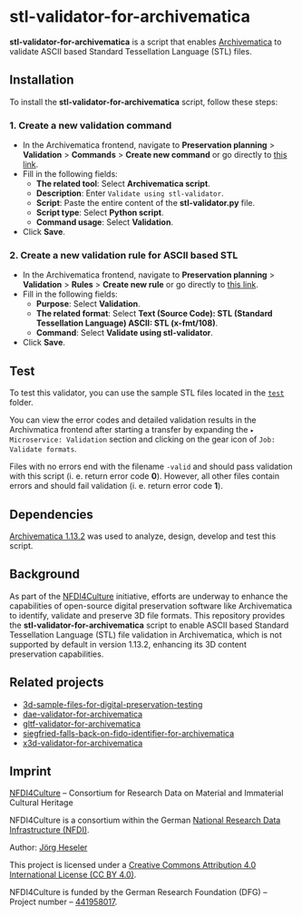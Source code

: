 # stl-validator-for-archivematica

**stl-validator-for-archivematica** is a script that enables [Archivematica](https://www.archivematica.org/) to validate ASCII based Standard Tessellation Language (STL) files.

## Installation

To install the **stl-validator-for-archivematica** script, follow these steps:

### 1. Create a new validation command
- In the Archivematica frontend, navigate to **Preservation planning** > **Validation** > **Commands** > **Create new command** or go directly to [this link](http://10.10.10.20/fpr/fpcommand/create/).
- Fill in the following fields:
    - **The related tool**: Select **Archivematica script**.
    - **Description**: Enter `Validate using stl-validator`.
    - **Script**: Paste the entire content of the **stl-validator.py** file.
    - **Script type**: Select **Python script**.
    - **Command usage**: Select **Validation**.
- Click **Save**.

### 2. Create a new validation rule for ASCII based STL
- In the Archivematica frontend, navigate to **Preservation planning** > **Validation** > **Rules** > **Create new rule** or go directly to [this link](http://10.10.10.20/fpr/fprule/create/).
- Fill in the following fields:
    - **Purpose**: Select **Validation**.
    - **The related format**: Select **Text (Source Code): STL (Standard Tessellation Language) ASCII: STL (x-fmt/108)**.
    - **Command**: Select **Validate using stl-validator**.
- Click **Save**.

## Test

To test this validator, you can use the sample STL files located in the [`test`](./test/) folder.

You can view the error codes and detailed validation results in the Archivmatica frontend after starting a transfer by expanding the `▸ Microservice: Validation` section and clicking on the gear icon of `Job: Validate formats`.

Files with no errors end with the filename `-valid` and should pass validation with this script (i. e. return error code **0**). However, all other files contain errors and should fail validation (i. e. return error code **1**).

## Dependencies

[Archivematica 1.13.2](https://github.com/artefactual/archivematica/releases/tag/v1.13.2) was used to analyze, design, develop and test this script.

## Background

As part of the [NFDI4Culture](https://nfdi4culture.de/) initiative, efforts are underway to enhance the capabilities of open-source digital preservation software like Archivematica to identify, validate and preserve 3D file formats. This repository provides the **stl-validator-for-archivematica** script to enable ASCII based Standard Tessellation Language (STL) file validation in Archivematica, which is not supported by default in version 1.13.2, enhancing its 3D content preservation capabilities.

## Related projects

- [3d-sample-files-for-digital-preservation-testing](https://github.com/JoergHeseler/3d-sample-files-for-digital-preservation-testing)
- [dae-validator-for-archivematica](https://github.com/JoergHeseler/dae-validator-for-archivematica)
- [gltf-validator-for-archivematica](https://github.com/JoergHeseler/gltf-validator-for-archivematica)
- [siegfried-falls-back-on-fido-identifier-for-archivematica](https://github.com/JoergHeseler/siegfried-falls-back-on-fido-identifier-for-archivematica)
- [x3d-validator-for-archivematica](https://github.com/JoergHeseler/x3d-validator-for-archivematica)

## Imprint

[NFDI4Culture](https://nfdi4culture.de/) – Consortium for Research Data on Material and Immaterial Cultural Heritage

NFDI4Culture is a consortium within the German [National Research Data Infrastructure (NFDI)](https://www.nfdi.de/).

Author: [Jörg Heseler](https://orcid.org/0000-0002-1497-627X)

This project is licensed under a [Creative Commons Attribution 4.0 International License (CC BY 4.0)](https://creativecommons.org/licenses/by/4.0/).

NFDI4Culture is funded by the German Research Foundation (DFG) – Project number – [441958017](https://gepris.dfg.de/gepris/projekt/441958017).